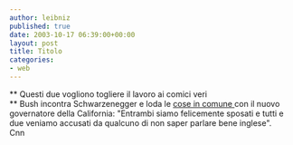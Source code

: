 ```yaml
---
author: leibniz
published: true
date: 2003-10-17 06:39:00+00:00
layout: post
title: Titolo
categories:
- web
---
```


 **   Questi due vogliono togliere il lavoro ai comici veri   
** Bush incontra Schwarzenegger e loda le  [ cose in comune ](http://edition.cnn.com/2003/ALLPOLITICS/10/16/bush.ap/index.html)con il nuovo governatore della California: "Entrambi siamo felicemente sposati e tutti e due veniamo accusati da qualcuno di non saper parlare bene inglese".   
Cnn
